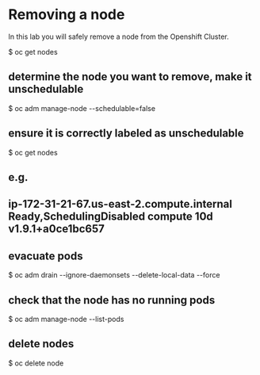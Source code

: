 # Removing a node
In this lab you will safely remove a node from the Openshift Cluster.


$ oc get nodes

## determine the node you want to remove, make it unschedulable
$ oc adm manage-node <node>  --schedulable=false
## ensure it is correctly labeled as unschedulable
$ oc get nodes
## e.g.
## ip-172-31-21-67.us-east-2.compute.internal    Ready,SchedulingDisabled   compute   10d       v1.9.1+a0ce1bc657
## evacuate pods
$ oc adm drain <node> --ignore-daemonsets --delete-local-data --force
## check that the node has no running pods
$ oc adm manage-node <node> --list-pods
## delete nodes
$ oc delete node <node>

